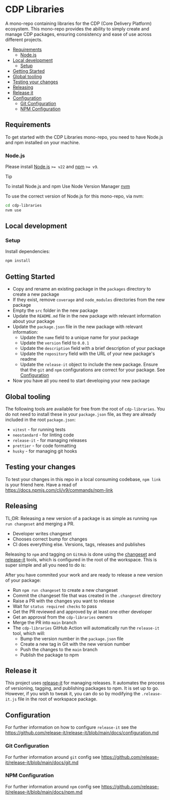 # CDP Libraries

A mono-repo containing libraries for the CDP (Core Delivery Platform) ecosystem. This mono-repo provides the ability
to simply create and manage CDP packages, ensuring consistency and ease of use across different projects.

- [Requirements](#requirements)
  - [Node.js](#nodejs)
- [Local development](#local-development)
  - [Setup](#setup)
- [Getting Started](#getting-started)
- [Global tooling](#global-tooling)
- [Testing your changes](#testing-your-changes)
- [Releasing](#releasing)
- [Release it](#release-it)
- [Configuration](#configuration)
  - [Git Configuration](#git-configuration)
  - [NPM Configuration](#npm-configuration)

## Requirements

To get started with the CDP Libraries mono-repo, you need to have Node.js and npm installed on your machine.

### Node.js

Please install [Node.js](http://nodejs.org/) `>= v22` and [npm](https://nodejs.org/) `>= v9`.

> [!TIP]
> To install Node.js and npm Use Node Version Manager [nvm](https://github.com/creationix/nvm)

To use the correct version of Node.js for this mono-repo, via nvm:

```bash
cd cdp-libraries
nvm use
```

## Local development

### Setup

Install dependencies:

```bash
npm install
```

## Getting Started

- Copy and rename an existing package in the `packages` directory to create a new package
- If they exist, remove `coverage` and `node_modules` directories from the new package
- Empty the `src` folder in the new package
- Update the `README.md` file in the new package with relevant information about your package
- Update the `package.json` file in the new package with relevant information:
  - Update the `name` field to a unique name for your package
  - Update the `version` field to `0.0.1`
  - Update the `description` field with a brief description of your package
  - Update the `repository` field with the URL of your new package's readme
  - Update the `release-it` object to include the new package. Ensure that the `git` and `npm` configurations are
    correct for your package. See [Configuration](#configuration)
- Now you have all you need to start developing your new package

## Global tooling

The following tools are available for free from the root of `cdp-libraries`. You do not need to install these in
your `package.json` file, as they are already included in the root `package.json`:

- `vitest` - for running tests
- `neostandard` - for linting code
- `release-it` - for managing releases
- `prettier` - for code formatting
- `husky` - for managing git hooks

## Testing your changes

To test your changes in this repo in a local consuming codebase, `npm link` is your friend here. Have a read
of https://docs.npmjs.com/cli/v9/commands/npm-link

## Releasing

TL;DR: Releasing a new version of a package is as simple as running `npm run changeset` and merging a PR.

- Developer writes changeset
- Chooses correct bump for changes
- CI does everything else. Versions, tags, releases and publishes

Releasing to `npm` and tagging on `GitHub` is done using the [changeset](https://github.com/changesets/changesets)
and [release-it](https://github.com/release-it/release-it) tools, which is configured in the root of the workspace.
This is super simple and all you need to do is:

After you have commited your work and are ready to release a new version of your package:

- Run `npm run changeset` to create a new changeset
- Commit the changeset file that was created in the `.changeset` directory
- Raise a PR with the changes you want to release
- Wait for `status required checks` to pass
- Get the PR reviewed and approved by at least one other developer
- Get an approval from the `cdp-libraries` owners
- Merge the PR into `main` branch
- The `cdp-libraries` GitHub Action will automatically run the `release-it` tool, which will:
  - Bump the version number in the `package.json` file
  - Create a new tag in Git with the new version number
  - Push the changes to the `main` branch
  - Publish the package to npm

## Release it

This project uses [release-it](https://github.com/release-it) for managing releases. It automates the process of
versioning, tagging, and publishing packages to npm.
It is set up to go. However, if you wish to tweak it, you can do so by modifying the `.release-it.js` file in the root
of workspace package.

## Configuration

For further information on how to configure `release-it` see
the https://github.com/release-it/release-it/blob/main/docs/configuration.md

### Git Configuration

For further information around `git` config see https://github.com/release-it/release-it/blob/main/docs/git.md

### NPM Configuration

For further information around `npm` config see https://github.com/release-it/release-it/blob/main/docs/npm.md
